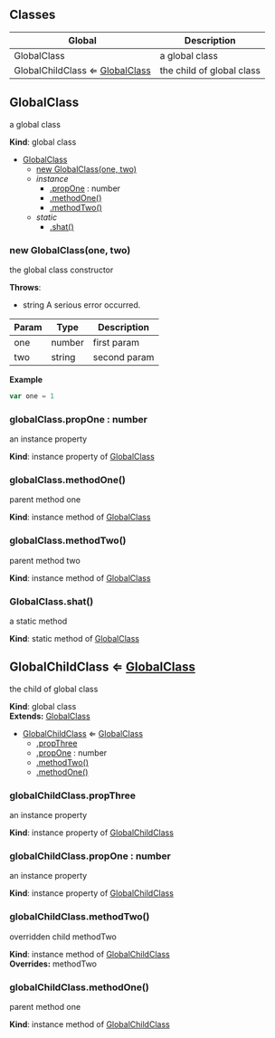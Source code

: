 
## Classes
Global | Description
------ | -----------
GlobalClass | a global class
GlobalChildClass ⇐ [GlobalClass](#markdown-header-new-globalclassone-two) | the child of global class

## GlobalClass
a global class

**Kind**: global class  

* [GlobalClass](#markdown-header-globalclass)
    * [new GlobalClass(one, two)](#markdown-header-new-globalclassone-two)
    * _instance_
        * [.propOne](#markdown-header-globalclasspropone-number) : number
        * [.methodOne()](#markdown-header-globalclassmethodone)
        * [.methodTwo()](#markdown-header-globalclassmethodtwo)
    * _static_
        * [.shat()](#markdown-header-globalclassshat)

### new GlobalClass(one, two)
the global class constructor

**Throws**:

- string A serious error occurred.


| Param | Type | Description |
| --- | --- | --- |
| one | number | first param |
| two | string | second param |

**Example**  
```js
var one = 1
```
### globalClass.propOne : number
an instance property

**Kind**: instance property of [GlobalClass](#markdown-header-new-globalclassone-two)  
### globalClass.methodOne()
parent method one

**Kind**: instance method of [GlobalClass](#markdown-header-new-globalclassone-two)  
### globalClass.methodTwo()
parent method two

**Kind**: instance method of [GlobalClass](#markdown-header-new-globalclassone-two)  
### GlobalClass.shat()
a static method

**Kind**: static method of [GlobalClass](#markdown-header-new-globalclassone-two)  
## GlobalChildClass ⇐ [GlobalClass](#markdown-header-new-globalclassone-two)
the child of global class

**Kind**: global class  
**Extends:** [GlobalClass](#markdown-header-new-globalclassone-two)  

* [GlobalChildClass](#markdown-header-globalchildclass-globalclass) ⇐ [GlobalClass](#markdown-header-new-globalclassone-two)
    * [.propThree](#markdown-header-globalchildclasspropthree)
    * [.propOne](#markdown-header-globalchildclasspropone-number) : number
    * [.methodTwo()](#markdown-header-globalchildclassmethodtwo)
    * [.methodOne()](#markdown-header-globalchildclassmethodone)

### globalChildClass.propThree
an instance property

**Kind**: instance property of [GlobalChildClass](#markdown-header-globalchildclass-globalclass)  
### globalChildClass.propOne : number
an instance property

**Kind**: instance property of [GlobalChildClass](#markdown-header-globalchildclass-globalclass)  
### globalChildClass.methodTwo()
overridden child methodTwo

**Kind**: instance method of [GlobalChildClass](#markdown-header-globalchildclass-globalclass)  
**Overrides:** methodTwo  
### globalChildClass.methodOne()
parent method one

**Kind**: instance method of [GlobalChildClass](#markdown-header-globalchildclass-globalclass)  
